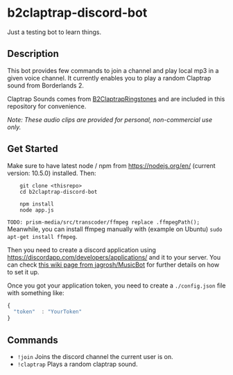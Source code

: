 # b2claptrap-discord-bot

Just a testing bot to learn things.

## Description

This bot provides few commands to join a channel and play local mp3 in a given
voice channel. It currently enables you to play a random Claptrap sound from
Borderlands 2.

Claptrap Sounds comes from
[B2ClaptrapRingstones](https://majornelson.com/2012/11/21/borderlands-2-claptrap-sounds/)
and are included in this repository for convenience.

*Note: These audio clips are provided for personal, non-commercial use only.*

## Get Started

Make sure to have latest node / npm from https://nodejs.org/en/ (current version: 10.5.0) installed. Then:

        git clone <thisrepo>
        cd b2claptrap-discord-bot

        npm install
        node app.js

`TODO: prism-media/src/transcoder/ffmpeg replace .ffmpegPath();` Meanwhile, you
can install ffmpeg manually with (example on Ubuntu) `sudo apt-get install
ffmpeg`.

Then you need to create a discord application using
https://discordapp.com/developers/applications/ and it to your server. You can
check [this wiki page from
jagrosh/MusicBot](https://github.com/jagrosh/MusicBot/wiki/Adding-Your-Bot-To-Your-Server)
for further details on how to set it up.

Once you got your application token, you need to create a `./config.json` file
with something like:

```js
{
  "token"  : "YourToken"
}
```

## Commands

- `!join` Joins the discord channel the current user is on.
- `!claptrap` Plays a random claptrap sound.

